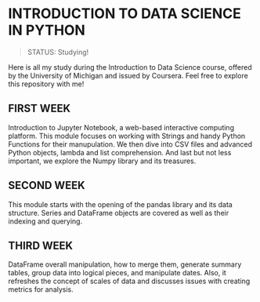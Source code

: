 <H1>INTRODUCTION TO DATA SCIENCE IN PYTHON</H1>

> STATUS: Studying!

Here is all my study during the Introduction to Data Science course, offered by the University of Michigan and issued by Coursera.
Feel free to explore this repository with me!

<h2>FIRST WEEK</h2>
Introduction to Jupyter Notebook, a web-based interactive computing platform. This module focuses on working with Strings and handy Python Functions for their manupulation. We then dive into CSV files and advanced Python objects, lambda and list comprehension. And last but not less important, we explore the Numpy library and its treasures.

<h2>SECOND WEEK</h2>
This module starts with the opening of the pandas library and its data structure. Series and DataFrame objects are covered as well as their indexing and querying.

<h2>THIRD WEEK</h2>
DataFrame overall manipulation, how to merge them, generate summary tables, group data into logical pieces, and manipulate dates. Also, it refreshes the concept of scales of data and discusses issues with creating metrics for analysis.
